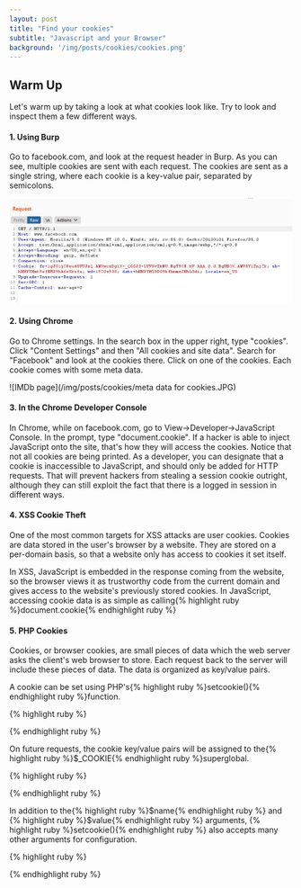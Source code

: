 ```yaml
---
layout: post
title: "Find your cookies"
subtitle: "Javascript and your Browser"
background: '/img/posts/cookies/cookies.png'
---
```


## Warm Up

Let's warm up by taking a look at what cookies look like. Try to look and inspect them a few different ways.

#### 1. Using Burp

Go to facebook.com, and look at the request header in Burp. As you can see, multiple cookies are sent with each request. The cookies are sent as a single string, where each cookie is a key-value pair, separated by semicolons.

![IMDb page](/img/posts/cookies/Cookies-Burp.JPG)

#### 2. Using Chrome

Go to Chrome settings. In the search box in the upper right, type "cookies". Click "Content Settings" and then "All cookies and site data". Search for "Facebook" and look at the cookies there. Click on one of the cookies. Each cookie comes with some meta data.

![IMDb page](/img/posts/cookies/meta data for cookies.JPG)

#### 3. In the Chrome Developer Console

In Chrome, while on facebook.com, go to View->Developer->JavaScript Console. In the prompt, type "document.cookie". If a hacker is able to inject JavaScript onto the site, that's how they will access the cookies. Notice that not all cookies are being printed. As a developer, you can designate that a cookie is inaccessible to JavaScript, and should only be added for HTTP requests. That will prevent hackers from stealing a session cookie outright, although they can still exploit the fact that there is a logged in session in different ways.

#### 4. XSS Cookie Theft

One of the most common targets for XSS attacks are user cookies. Cookies are data stored in the user's browser by a website. They are stored on a per-domain basis, so that a website only has access to cookies it set itself.

In XSS, JavaScript is embedded in the response coming from the website, so the browser views it as trustworthy code from the current domain and gives access to the website's previously stored cookies. In JavaScript, accessing cookie data is as simple as calling{% highlight ruby %}document.cookie{% endhighlight ruby %}

#### 5. PHP Cookies

Cookies, or browser cookies, are small pieces of data which the web server asks the client's web browser to store. Each request back to the server will include these pieces of data. The data is organized as key/value pairs.

A cookie can be set using PHP's{% highlight ruby %}setcookie(){% endhighlight ruby %}function.

{% highlight ruby %}
<?php
  setcookie('language', 'english');
?>
{% endhighlight ruby %}

On future requests, the cookie key/value pairs will be assigned to the{% highlight ruby %}$_COOKIE{% endhighlight ruby %}superglobal.

{% highlight ruby %}
<?php
  echo $_COOKIE['language'];
  // english
?>
{% endhighlight ruby %}

In addition to the{% highlight ruby %}$name{% endhighlight ruby %} and {% highlight ruby %}$value{% endhighlight ruby %} arguments, {% highlight ruby %}setcookie(){% endhighlight ruby %} also accepts many other arguments for configuration.

{% highlight ruby %}
<?php
  $name = 'language';
  $value = 'english';
  $expire = time() + 60*60*24*3; // 3 days from now
  $path = '/blog';
  $domain = 'www.mysite.com';
  $secure = isset($_SERVER['HTTPS']); // or use true/false
  $httponly = true;

  setcookie($name, $value, $expire, $path, $domain, $secure, $httponly);
?>
{% endhighlight ruby %}